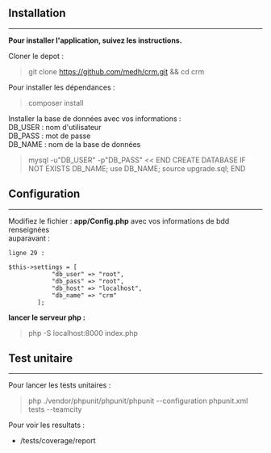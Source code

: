 

## Installation 

_________________

**Pour installer l'application, suivez les instructions.**

Cloner le depot :
> git clone https://github.com/medh/crm.git && cd crm

Pour installer les dépendances :
> composer install

Installer la base de données avec vos informations :  
DB_USER : nom d'utilisateur  
DB_PASS : mot de passe  
DB_NAME : nom de la base de données
> mysql -u"DB_USER" -p"DB_PASS" << END
  CREATE DATABASE IF NOT EXISTS DB_NAME;
  use DB_NAME;
  source upgrade.sql;
  END

## Configuration
_________________


Modifiez le fichier : **app/Config.php** avec vos informations de bdd renseignées  
auparavant :
    
    ligne 29 :
    
    $this->settings = [
                "db_user" => "root",
                "db_pass" => "root",
                "db_host" => "localhost",
                "db_name" => "crm"
            ];

**lancer le serveur php :**
>php -S localhost:8000 index.php


## Test unitaire
_________________
Pour lancer les tests unitaires :
>php ./vendor/phpunit/phpunit/phpunit --configuration phpunit.xml tests --teamcity

Pour voir les resultats :
  - /tests/coverage/report 
  

